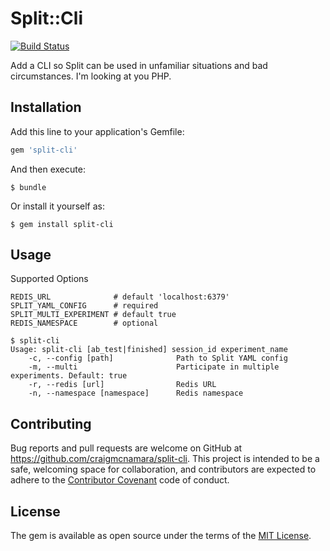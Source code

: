# Split::Cli

[![Build Status](https://travis-ci.org/craigmcnamara/split-cli.svg)](https://travis-ci.org/craigmcnamara/split-cli)

Add a CLI so Split can be used in unfamiliar situations and bad circumstances. I'm looking at you PHP.

## Installation

Add this line to your application's Gemfile:

```ruby
gem 'split-cli'
```

And then execute:

    $ bundle

Or install it yourself as:

    $ gem install split-cli

## Usage

Supported Options
```shell
REDIS_URL              # default 'localhost:6379'
SPLIT_YAML_CONFIG      # required
SPLIT_MULTI_EXPERIMENT # default true
REDIS_NAMESPACE        # optional
```

```shell
$ split-cli
Usage: split-cli [ab_test|finished] session_id experiment_name
    -c, --config [path]              Path to Split YAML config
    -m, --multi                      Participate in multiple experiments. Default: true
    -r, --redis [url]                Redis URL
    -n, --namespace [namespace]      Redis namespace
```

## Contributing

Bug reports and pull requests are welcome on GitHub at https://github.com/craigmcnamara/split-cli. This project is intended to be a safe, welcoming space for collaboration, and contributors are expected to adhere to the [Contributor Covenant](https://github.com/craigmcnamara/split-cli/blob/master/CODE_OF_CONDUCT.md) code of conduct.


## License

The gem is available as open source under the terms of the [MIT License](http://opensource.org/licenses/MIT).

